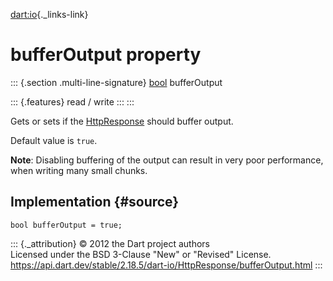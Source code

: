 [dart:io](../../dart-io/dart-io-library){._links-link}

bufferOutput property
=====================

::: {.section .multi-line-signature}
[bool](../../dart-core/bool-class) bufferOutput

::: {.features}
read / write
:::
:::

Gets or sets if the [HttpResponse](../httpresponse-class) should buffer
output.

Default value is `true`.

**Note**: Disabling buffering of the output can result in very poor
performance, when writing many small chunks.

Implementation {#source}
--------------

``` {.language-dart data-language="dart"}
bool bufferOutput = true;
```

::: {._attribution}
© 2012 the Dart project authors\
Licensed under the BSD 3-Clause \"New\" or \"Revised\" License.\
<https://api.dart.dev/stable/2.18.5/dart-io/HttpResponse/bufferOutput.html>
:::
